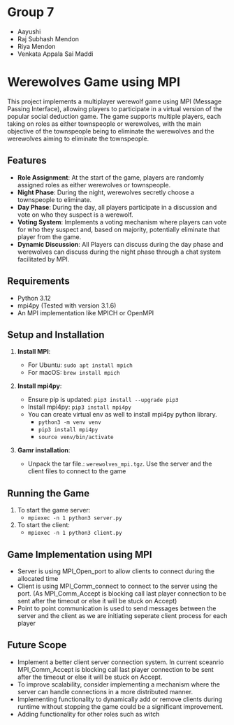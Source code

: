 # Group 7
   - Aayushi
   - Raj Subhash Mendon
   - Riya Mendon
   - Venkata Appala Sai Maddi

# Werewolves Game using MPI

This project implements a multiplayer werewolf game using MPI (Message Passing Interface), allowing players to participate in a virtual version of the popular social deduction game. The game supports multiple players, each taking on roles as either townspeople or werewolves, with the main objective of the townspeople being to eliminate the werewolves and the werewolves aiming to eliminate the townspeople.

## Features

- **Role Assignment**: At the start of the game, players are randomly assigned roles as either werewolves or townspeople.
- **Night Phase**: During the night, werewolves secretly choose a townspeople to eliminate.
- **Day Phase**: During the day, all players participate in a discussion and vote on who they suspect is a werewolf.
- **Voting System**: Implements a voting mechanism where players can vote for who they suspect and, based on majority, potentially eliminate that player from the game.
- **Dynamic Discussion**: All Players can discuss during the day phase and werewolves can discuss during the night phase through a chat system facilitated by MPI.

## Requirements

- Python 3.12
- mpi4py (Tested with version 3.1.6)
- An MPI implementation like MPICH or OpenMPI

## Setup and Installation

1. **Install MPI**:
   - For Ubuntu: `sudo apt install mpich`
   - For macOS: `brew install mpich`

2. **Install mpi4py**:
    - Ensure pip is updated: `pip3 install --upgrade pip3`
   - Install mpi4py: `pip3 install mpi4py`
   - You can create virtual env as well to install mpi4py python library.
      - `python3 -m venv venv`
      - `pip3 install mpi4py`
      - `source venv/bin/activate` 

3. **Gamr installation**:
   - Unpack the tar file.: `werewolves_mpi.tgz`. Use the server and the client files to connect to the game

## Running the Game

1. To start the game server:
   - `mpiexec -n 1 python3 server.py`
2. To start the client:
   - `mpiexec -n 1 python3 client.py`

## Game Implementation using MPI
   - Server is using MPI_Open_port to allow clients to connect during the allocated time
   - Client is using MPI_Comm_connect to connect to the server using the port. (As MPI_Comm_Accept is blocking call last player connection to be sent after the timeout or else it will be stuck on Accept)
   - Point to point communication is used to send messages between the server and the client as we are initiating seperate client process for each player

## Future Scope
- Implement a better client server connection system. In current sceanrio MPI_Comm_Accept is blocking call last player connection to be sent after the timeout or else it will be stuck on Accept. 
- To improve scalability, consider implementing a mechanism where the server can handle connections in a more distributed manner.
- Implementing functionality to dynamically add or remove clients during runtime without stopping the game could be a significant improvement.
- Adding functionality for other roles such as witch
